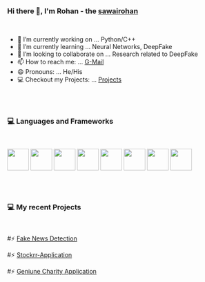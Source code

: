 ### Hi there 👋, I'm Rohan - the [sawairohan](https://github.com/rohansawai)
<br>

- 🔭 I’m currently working on ... Python/C++
- 🌱 I’m currently learning ... Neural Networks, DeepFake
- 👯 I’m looking to collaborate on ... Research related to DeepFake
- 📫 How to reach me: ... [G-Mail](sawairohan90@gmail.com)
- 😄 Pronouns: ... He/His
- 💻 Checkout my Projects: ... [Projects](https://github.com/rohansawai?tab=repositories)

<br>
<br>

### 💻 Languages and Frameworks 

<br>

<img src="https://user-images.githubusercontent.com/62415467/127603676-e31fb4c8-4591-4eda-9663-03c7629ae89a.png" width="50" height="50">  <img src="https://user-images.githubusercontent.com/62415467/127603690-ea5f8179-3c01-4608-80a2-01b95408380b.png" width="50" height="50">  <img src="https://user-images.githubusercontent.com/62415467/127603704-c82704a8-387b-4761-92a0-fe1ef6386e72.png" width="50" height="50">  <img src="https://user-images.githubusercontent.com/62415467/127603715-384e6ea6-31e2-4cb6-94d6-d7daa314d136.png" width="50" height="50">  <img src="https://user-images.githubusercontent.com/62415467/127603748-1569396b-e53d-46b4-93a3-da9935640c9e.png" width="50" height="50">  <img src="https://user-images.githubusercontent.com/62415467/127603731-3bb001e8-772e-4ed5-a0e0-0f86820a2ed2.png" width="50" height="50">  <img src="https://user-images.githubusercontent.com/62415467/127603739-7a85de02-1d05-473c-8424-fcd9795fbd5b.png" width="50" height="50">  <img src="https://encrypted-tbn0.gstatic.com/images?q=tbn:ANd9GcSWY-bMtlA_zuPpCxsBsOV2wMHGJq102p7Xxw&usqp=CAU" width="50" height="50">

<br>
<br>

### 💻 My recent Projects

<br>

#⚡ [Fake News Detection](https://github.com/rohansawai/FakeNewsDetection)
 
#⚡ [Stockrr-Application](https://github.com/rohansawai/Stockrr-App)
 
#⚡ [Geniune Charity Application]()



